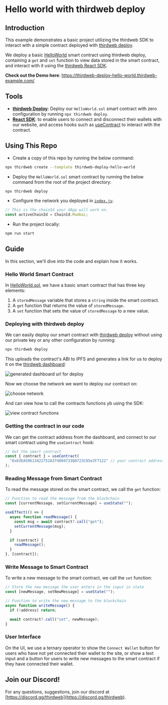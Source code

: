 # Hello world with thirdweb deploy

## Introduction

This example demonstrates a basic project utilizing the thirdweb SDK to interact with a simple contract deployed with [thirdweb deploy](https://portal.thirdweb.com/thirdweb-deploy).

We deploy a basic [HelloWorld](./HelloWorld.sol) smart contract using thirdweb deploy, containing a `get` and `set` function to view data stored in the smart contract, and interact with it using the [thirdweb React SDK](https://portal.thirdweb.com/react).

**Check out the Demo here**: https://thirdweb-deploy-hello-world.thirdweb-example.com/

## Tools

- [**thirdweb Deploy**](https://portal.thirdweb.com/thirdweb-deploy): Deploy our `HelloWorld.sol` smart contract with zero configuration by running `npx thirdweb deploy`.
- [**React SDK**](https://docs.thirdweb.com/react): to enable users to connect and disconnect their wallets with our website, and access hooks such as [useContract](https://portal.thirdweb.com/react/react.useContract) to interact with the contract.

## Using This Repo

- Create a copy of this repo by running the below command:

```bash
npx thirdweb create --template thirdweb-deploy-hello-world
```

- Deploy the `HelloWorld.sol` smart contract by running the below command from the root of the project directory:

```bash
npx thirdweb deploy
```

- Configure the network you deployed in [`index.js`](./src/index.js):

```jsx
// This is the chainId your dApp will work on.
const activeChainId = ChainId.Mumbai;
```

- Run the project locally:

```bash
npm run start
```

## Guide

In this section, we'll dive into the code and explain how it works.

### Hello World Smart Contract

In [HelloWorld.sol](./HelloWorld.sol), we have a basic smart contract that has three key elements:

1. A `storedMessage` variable that stores a `string` inside the smart contract.
2. A `get` function that returns the value of `storedMessage`.
3. A `set` function that sets the value of `storedMessage` to a new value.

### Deploying with thirdweb deploy

We can easily deploy our smart contract with [thirdweb deploy](https://portal.thirdweb.com/thirdweb-deploy) without using our private key or any other configuration by running:

```bash
npx thirdweb deploy
```

This uploads the contract's ABI to IPFS and generates a link for us to deploy it on the [thirdweb dashboard](https://thirdweb.com/dashboard):

![generated dashboard url for deploy](https://cdn.hashnode.com/res/hashnode/image/upload/v1654143246209/YNmLBfD5K.png)

Now we choose the network we want to deploy our contract on:

![choose network](https://cdn.hashnode.com/res/hashnode/image/upload/v1654143228521/rD7iIvrez.png)

And can view how to call the contracts functions yb using the SDK:

![view contract functions](https://cdn.hashnode.com/res/hashnode/image/upload/v1654143515621/BJzzCv2Oy.png)

### Getting the contract in our code

We can get the contract address from the dashboard, and connect to our smart contract using the `useContract` hook:

```jsx
// Get the smart contract
const { contract } = useContract(
  "0x83EA59613422752A37400473380723C85e2F7122" // your contract address
);
```

### Reading Message from Smart Contract

To read the message stored on the smart contract, we call the `get` function:

```jsx
// Function to read the message from the blockchain
const [currentMessage, setCurrentMessage] = useState("");

useEffect(() => {
  async function readMessage() {
    const msg = await contract?.call("get");
    setCurrentMessage(msg);
  }

  if (contract) {
    readMessage();
  }
}, [contract]);
```

### Write Message to Smart Contract

To write a new message to the smart contract, we call the `set` function:

```jsx
// Store the new message the user enters in the input in state
const [newMessage, setNewMessage] = useState("");
```

```jsx
// Function to write the new message to the blockchain
async function writeMessage() {
  if (!address) return;

  await contract?.call("set", newMessage);
}
```

### User Interface

On the UI, we use a ternary operator to show the `Connect Wallet` button for users who have not yet connected their wallet to the site, or show a text input and a button for users to write new messages to the smart contract if they have connected their wallet.

## Join our Discord!

For any questions, suggestions, join our discord at [https://discord.gg/thirdweb](https://discord.gg/thirdweb).

